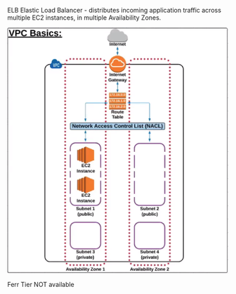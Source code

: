 ELB   Elastic Load Balancer - distributes incoming application traffic across multiple EC2 instances, in multiple Availability Zones. 

![](../img/VPC_Basic.PNG)

Ferr Tier NOT available
